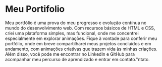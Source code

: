 # Meu Portifolio

Meu portfólio é uma prova do meu progresso e evolução contínua no mundo do desenvolvimento web. Com recursos básicos de HTML e CSS, criei uma plataforma simples, mas funcional, onde me concentrei especialmente em explorar animações. Fique à vontade para conferir meu portfólio, onde em breve compartilharei meus projetos concluídos e em andamento, com animações criativas que trazem vida às minhas criações. Além disso, você pode me encontrar no LinkedIn e GitHub para acompanhar meu percurso de aprendizado e entrar em contato."ntato.
